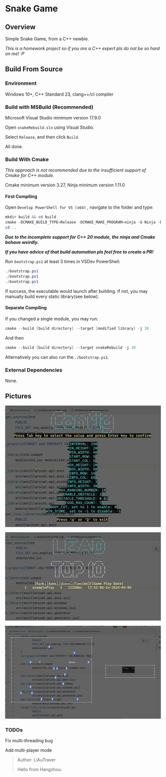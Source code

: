 # Snake Game

## Overview

Simple Snake Game, from a C++ newbie.

*This is a homework project so if you are a C++ expert pls do not be so hard on me! :P*

## Build From Source

### Environment

Windows 10+, C++ Standard 23, clang++/cl compiler

### Build with MSBuild (Recommended)

Microsoft Visual Studio minimum version 17.9.0

Open `snakeRebuild.sln` using Visual Studio.

Select `Release`, and then click `Build`.

All done.

### Build With Cmake

*This approach is not recommended due to the insufficient support of Cmake for C++ module.*

Cmake minimum version 3.27, Ninja minimum version 1.11.0

#### First Compiling

Open `Develop PowerShell for VS (x64)` , navigate to the folder and type:

```powershell
mkdir build && cd build
cmake -DCMAKE_BUILD_TYPE=Release -DCMAKE_MAKE_PROGRAM=ninja -G Ninja -DCMAKE_SYSTEM_NAME=WindowsStore -S .. -B .
cd ..
```

*__Due to the incomplete support for C++ 20 module, the ninja and Cmake behave weirdly.__*

*__If you have advice of that build automation pls feel free to create a PR!__*

Run `bootstrap.ps1` at least 3 times in VSDev PowerShell:

```powershell
./bootstrap.ps1
./bootstrap.ps1
./bootstrap.ps1
```

If success, the executable would launch after building. If not, you may manually build every static library(see below).

#### Separate Compiling

 If you changed a single module, you may run:

```powershell
cmake --build [build directory] --target [modified library] -j 30
```

And then

```powershell
cmake --build [build directory] --target snakeRebuild -j 30
```

Alternatively you can also run the `./bootstrap.ps1`.

### External Dependencies

None.

## Pictures

![In-Game Config](img/config.png)

![Leaderboard](img/leaderboard.png)

![Food, Snake and Obstacle](img/game.png)

### TODOs

Fix multi-threading bug

Add multi-player mode

> Author: LiAuTraver
>
> Hello from Hangzhou.



